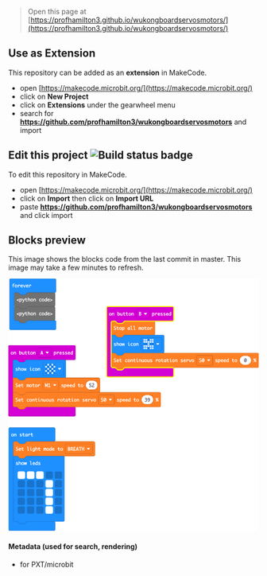 
> Open this page at [https://profhamilton3.github.io/wukongboardservosmotors/](https://profhamilton3.github.io/wukongboardservosmotors/)

## Use as Extension

This repository can be added as an **extension** in MakeCode.

* open [https://makecode.microbit.org/](https://makecode.microbit.org/)
* click on **New Project**
* click on **Extensions** under the gearwheel menu
* search for **https://github.com/profhamilton3/wukongboardservosmotors** and import

## Edit this project ![Build status badge](https://github.com/profhamilton3/wukongboardservosmotors/workflows/MakeCode/badge.svg)

To edit this repository in MakeCode.

* open [https://makecode.microbit.org/](https://makecode.microbit.org/)
* click on **Import** then click on **Import URL**
* paste **https://github.com/profhamilton3/wukongboardservosmotors** and click import

## Blocks preview

This image shows the blocks code from the last commit in master.
This image may take a few minutes to refresh.

![A rendered view of the blocks](https://github.com/profhamilton3/wukongboardservosmotors/raw/master/.github/makecode/blocks.png)

#### Metadata (used for search, rendering)

* for PXT/microbit
<script src="https://makecode.com/gh-pages-embed.js"></script><script>makeCodeRender("{{ site.makecode.home_url }}", "{{ site.github.owner_name }}/{{ site.github.repository_name }}");</script>
